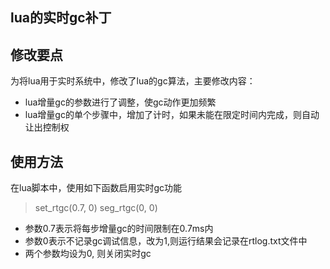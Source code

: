 lua的实时gc补丁
----
## 修改要点
为将lua用于实时系统中，修改了lua的gc算法，主要修改内容：
- lua增量gc的参数进行了调整，使gc动作更加频繁
- lua增量gc的单个步骤中，增加了计时，如果未能在限定时间内完成，则自动让出控制权
## 使用方法
在lua脚本中，使用如下函数启用实时gc功能
> set_rtgc(0.7, 0)
> seg_rtgc(0, 0)
- 参数0.7表示将每步增量gc的时间限制在0.7ms内
- 参数0表示不记录gc调试信息，改为1,则运行结果会记录在rtlog.txt文件中
- 两个参数均设为0, 则关闭实时gc 
